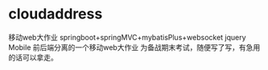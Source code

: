 # cloudaddress
移动web大作业
springboot+springMVC+mybatisPlus+websocket
jquery Mobile
前后端分离的一个移动web大作业
为备战期末考试，随便写了写，有急用的话可以拿走。
